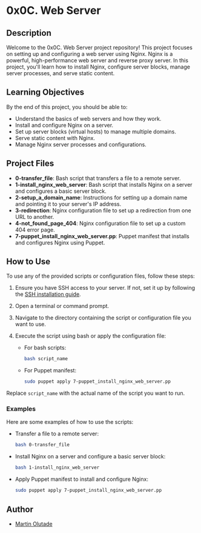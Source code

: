 # 0x0C. Web Server

## Description

Welcome to the 0x0C. Web Server project repository! This project focuses on setting up and configuring a web server using Nginx. Nginx is a powerful, high-performance web server and reverse proxy server. In this project, you'll learn how to install Nginx, configure server blocks, manage server processes, and serve static content.

## Learning Objectives

By the end of this project, you should be able to:

- Understand the basics of web servers and how they work.
- Install and configure Nginx on a server.
- Set up server blocks (virtual hosts) to manage multiple domains.
- Serve static content with Nginx.
- Manage Nginx server processes and configurations.

## Project Files

- **0-transfer_file**: Bash script that transfers a file to a remote server.
- **1-install_nginx_web_server**: Bash script that installs Nginx on a server and configures a basic server block.
- **2-setup_a_domain_name**: Instructions for setting up a domain name and pointing it to your server's IP address.
- **3-redirection**: Nginx configuration file to set up a redirection from one URL to another.
- **4-not_found_page_404**: Nginx configuration file to set up a custom 404 error page.
- **7-puppet_install_nginx_web_server.pp**: Puppet manifest that installs and configures Nginx using Puppet.

## How to Use

To use any of the provided scripts or configuration files, follow these steps:

1. Ensure you have SSH access to your server. If not, set it up by following the [SSH installation guide](https://www.ssh.com/academy/ssh/installation).
2. Open a terminal or command prompt.
3. Navigate to the directory containing the script or configuration file you want to use.
4. Execute the script using bash or apply the configuration file:

   - For bash scripts:
     ```bash
     bash script_name
     ```
   
   - For Puppet manifest:
     ```bash
     sudo puppet apply 7-puppet_install_nginx_web_server.pp
     ```

Replace `script_name` with the actual name of the script you want to run.

### Examples

Here are some examples of how to use the scripts:

- Transfer a file to a remote server:
  ```bash
  bash 0-transfer_file
  ```

- Install Nginx on a server and configure a basic server block:
  ```bash
  bash 1-install_nginx_web_server
  ```

- Apply Puppet manifest to install and configure Nginx:
  ```bash
  sudo puppet apply 7-puppet_install_nginx_web_server.pp
  ```

## Author

- [Martin Olutade](https://github.com/silgenius)

